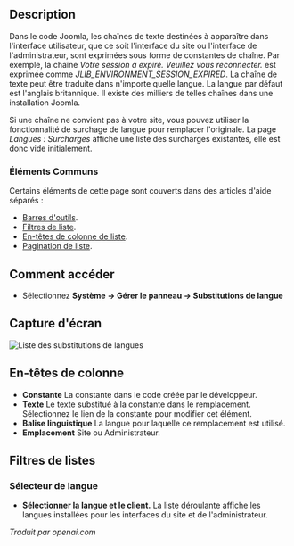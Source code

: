 <!-- Filename: Help4.x:Languages:_Overrides  / Display title: Langues : Remplacements -->

## Description

Dans le code Joomla, les chaînes de texte destinées à apparaître dans l'interface utilisateur, que ce soit l'interface du site ou l'interface de l'administrateur, sont exprimées sous forme de constantes de chaîne. Par exemple, la chaîne *Votre session a expiré. Veuillez vous reconnecter.* est exprimée comme *JLIB_ENVIRONMENT_SESSION_EXPIRED*. La chaîne de texte peut être traduite dans n'importe quelle langue. La langue par défaut est l'anglais britannique. Il existe des milliers de telles chaînes dans une installation Joomla.

Si une chaîne ne convient pas à votre site, vous pouvez utiliser la fonctionnalité de surchage de langue pour remplacer l'originale. La page *Langues : Surcharges* affiche une liste des surcharges existantes, elle est donc vide initialement.

### Éléments Communs

Certains éléments de cette page sont couverts dans des articles d'aide séparés :

* [Barres d'outils](jdocmanual?article=help/common-elements/toolbars).
* [Filtres de liste](jdocmanual?article=help/common-elements/list-filters).
* [En-têtes de colonne de liste](jdocmanual?article=help/common-elements/list-column-headers).
* [Pagination de liste](jdocmanual?article=help/common-elements/list-pagination).

## Comment accéder

- Sélectionnez **Système → Gérer le panneau → Substitutions de langue**

## Capture d'écran

![Liste des substitutions de langues](../../../fr/images/languages/languages-overrides-list.png)

## En-têtes de colonne

- **Constante** La constante dans le code créée par le développeur.
- **Texte** Le texte substitué à la constante dans le remplacement.
  Sélectionnez le lien de la constante pour modifier cet élément.
- **Balise linguistique** La langue pour laquelle ce remplacement est utilisé.
- **Emplacement** Site ou Administrateur.

## Filtres de listes

### Sélecteur de langue

- **Sélectionner la langue et le client.** La liste déroulante affiche les langues
  installées pour les interfaces du site et de l'administrateur.

*Traduit par openai.com*

